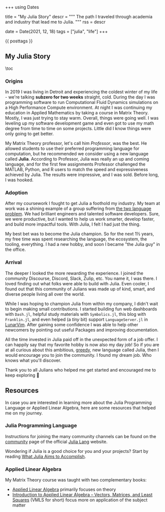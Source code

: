 +++
using Dates

title = "My Julia Story"
descr = """
  The path I traveled through academia and industry that lead me to Julia.
  """
rss   = descr

date = Date(2021, 12, 18)
tags = ["julia", "life"]
+++

{{ posttags }}

## My Julia Story

\toc

### Origins

In 2019 I was living in Detroit and experiencing the coldest winter of my life -
we're talking **subzero for two weeks** straight, cold. During the day I was
programming software to run Computational Fluid Dynamics simulations on a High
Performance Compute environment. At night I was continuing my education in
Applied Mathematics by taking a course in Matrix Theory. Mostly, I was just
trying to stay warm. Overall, things were going well. I was leveling up my
software development game and even got to use my math degree from time to time
on some projects. Little did I know things were only going to get better.

My Matrix Theory professor, let's call him _Professor_, was the best. He
allowed students to use their preferred programming language for computation,
but he recommended we consider using a new language called **Julia**. According
to Professor, Julia was really an up and coming language, and for the first few
assignments Professor challenged the MATLAB, Python, and R users to match the
speed and expressiveness achieved by Julia. The results were impressive, and I
was sold. Before long, I was hooked.

### Adoption

After my coursework I fought to get Julia a foothold my industry. My team at
work was a shining example of a group suffering from [the two language
problem](https://youtu.be/qGW0GT1rCvs). We had brilliant engineers and talented
software developers. Sure, we were productive, but I wanted to help us work
smarter, develop faster, and build more impactful tools. With Julia, I felt I
had just the thing.

My best bet was to become the Julia champion. So for the next 1½ years,
my free time was spent researching the language, the ecosystem, the tooling,
everything. I had a new hobby, and soon I became "the Julia guy" in the office.

### Arrival

The deeper I looked the more rewarding the experience. I joined the community
Discourse, Discord, Slack, Zulip, etc. You name it, I was there. I loved finding
out what folks were able to build with Julia. Even cooler, I found out that this
community of Julians was made up of kind, smart, and diverse people living all
over the world.

While I was hoping to champion Julia from within my company, I didn't wait to
begin making small contributions. I started building fun web dashboards with
`Dash.jl`, helpful study materials with `Symbolics.jl`, this blog with
`Franklin.jl`, and even helped (a _tiny_ bit) support `LanguageServer.jl` in
[LunarVim](https://www.lunarvim.org/languages/julia.html#julia). After gaining
some confidence I was able to help other newcomers by pointing out useful
Packages and improving documentation.

All the time invested in Julia paid off in the unexpected form of a job offer. I
can happily say that my favorite hobby is now also my day job! So if you are at
all curious about this ambitious,
[greedy](https://julialang.org/blog/2012/02/why-we-created-julia/), new language
called Julia, then I would encourage you to join the community.  I found my
dream job. Who knows what you'll discover.

Thank you to all Julians who helped me get started and encouraged me to keep
exploring :pray:

## Resources

In case you are interested in learning more about the Julia Programming Language
or Applied Linear Algebra, here are some resources that helped me on my journey.

### Julia Programming Language

Instructions for joining the many community channels can be found on the
[community](https://julialang.org/community/) page of the official [Julia
Lang](https://julialang.org/) website.

Wondering if Julia is a good choice for you and your projects? Start by reading
[What Julia Aims to Accomplish](https://juliadatascience.io/julia_accomplish).

### Applied Linear Algebra

My Matrix Theory course was taught with two complementary books:

- [Applied Linear
       Algebra](https://www.maa.org/press/maa-reviews/applied-linear-algebra)
       primarily focuses on theory
- [Introduction to Applied Linear Algebra – Vectors, Matrices, and Least
       Squares](https://web.stanford.edu/~boyd/vmls/) (VMLS for short) focus
       more on application of the subject matter
